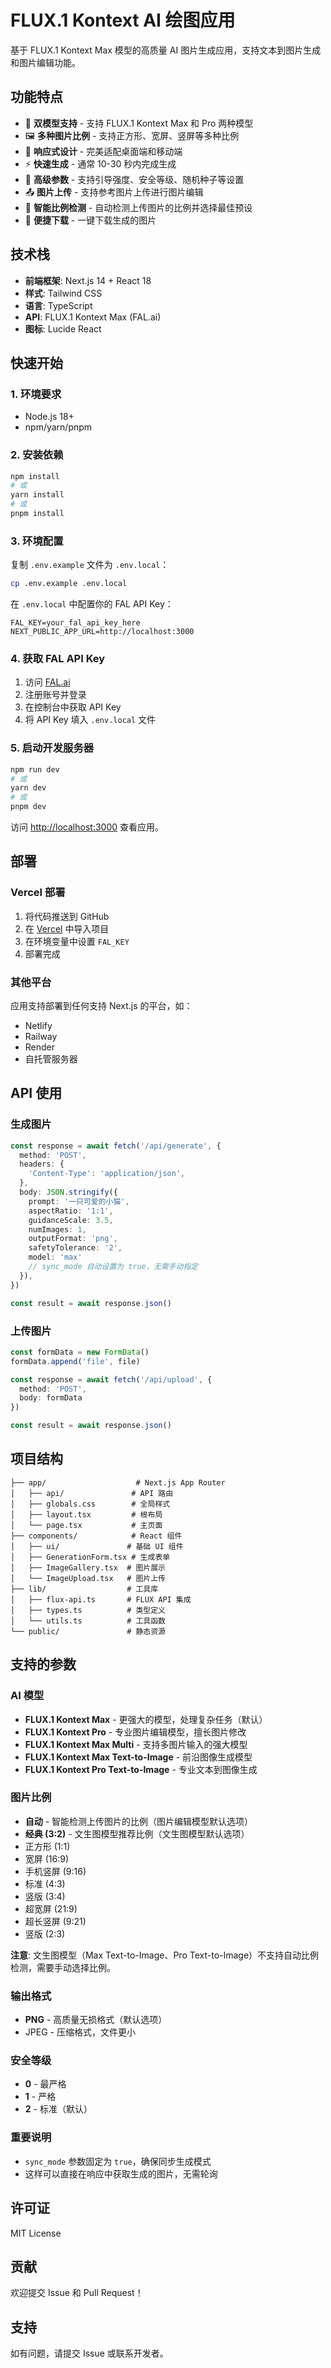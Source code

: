 # FLUX.1 Kontext AI 绘图应用

基于 FLUX.1 Kontext Max 模型的高质量 AI 图片生成应用，支持文本到图片生成和图片编辑功能。

## 功能特点

- 🎨 **双模型支持** - 支持 FLUX.1 Kontext Max 和 Pro 两种模型
- 🖼️ **多种图片比例** - 支持正方形、宽屏、竖屏等多种比例
- 📱 **响应式设计** - 完美适配桌面端和移动端
- ⚡ **快速生成** - 通常 10-30 秒内完成生成
- 🔧 **高级参数** - 支持引导强度、安全等级、随机种子等设置
- 📤 **图片上传** - 支持参考图片上传进行图片编辑
- 🤖 **智能比例检测** - 自动检测上传图片的比例并选择最佳预设
- 💾 **便捷下载** - 一键下载生成的图片

## 技术栈

- **前端框架**: Next.js 14 + React 18
- **样式**: Tailwind CSS
- **语言**: TypeScript
- **API**: FLUX.1 Kontext Max (FAL.ai)
- **图标**: Lucide React

## 快速开始

### 1. 环境要求

- Node.js 18+ 
- npm/yarn/pnpm

### 2. 安装依赖

```bash
npm install
# 或
yarn install
# 或
pnpm install
```

### 3. 环境配置

复制 `.env.example` 文件为 `.env.local`：

```bash
cp .env.example .env.local
```

在 `.env.local` 中配置你的 FAL API Key：

```env
FAL_KEY=your_fal_api_key_here
NEXT_PUBLIC_APP_URL=http://localhost:3000
```

### 4. 获取 FAL API Key

1. 访问 [FAL.ai](https://fal.ai)
2. 注册账号并登录
3. 在控制台中获取 API Key
4. 将 API Key 填入 `.env.local` 文件

### 5. 启动开发服务器

```bash
npm run dev
# 或
yarn dev
# 或
pnpm dev
```

访问 [http://localhost:3000](http://localhost:3000) 查看应用。

## 部署

### Vercel 部署

1. 将代码推送到 GitHub
2. 在 [Vercel](https://vercel.com) 中导入项目
3. 在环境变量中设置 `FAL_KEY`
4. 部署完成

### 其他平台

应用支持部署到任何支持 Next.js 的平台，如：
- Netlify
- Railway
- Render
- 自托管服务器

## API 使用

### 生成图片

```typescript
const response = await fetch('/api/generate', {
  method: 'POST',
  headers: {
    'Content-Type': 'application/json',
  },
  body: JSON.stringify({
    prompt: '一只可爱的小猫',
    aspectRatio: '1:1',
    guidanceScale: 3.5,
    numImages: 1,
    outputFormat: 'png',
    safetyTolerance: '2',
    model: 'max'
    // sync_mode 自动设置为 true，无需手动指定
  }),
})

const result = await response.json()
```

### 上传图片

```typescript
const formData = new FormData()
formData.append('file', file)

const response = await fetch('/api/upload', {
  method: 'POST',
  body: formData
})

const result = await response.json()
```

## 项目结构

```
├── app/                    # Next.js App Router
│   ├── api/               # API 路由
│   ├── globals.css        # 全局样式
│   ├── layout.tsx         # 根布局
│   └── page.tsx           # 主页面
├── components/            # React 组件
│   ├── ui/               # 基础 UI 组件
│   ├── GenerationForm.tsx # 生成表单
│   ├── ImageGallery.tsx  # 图片展示
│   └── ImageUpload.tsx   # 图片上传
├── lib/                  # 工具库
│   ├── flux-api.ts       # FLUX API 集成
│   ├── types.ts          # 类型定义
│   └── utils.ts          # 工具函数
└── public/               # 静态资源
```

## 支持的参数

### AI 模型
- **FLUX.1 Kontext Max** - 更强大的模型，处理复杂任务（默认）
- **FLUX.1 Kontext Pro** - 专业图片编辑模型，擅长图片修改
- **FLUX.1 Kontext Max Multi** - 支持多图片输入的强大模型
- **FLUX.1 Kontext Max Text-to-Image** - 前沿图像生成模型
- **FLUX.1 Kontext Pro Text-to-Image** - 专业文本到图像生成

### 图片比例
- **自动** - 智能检测上传图片的比例（图片编辑模型默认选项）
- **经典 (3:2)** - 文生图模型推荐比例（文生图模型默认选项）
- 正方形 (1:1)
- 宽屏 (16:9)
- 手机竖屏 (9:16)
- 标准 (4:3)
- 竖版 (3:4)
- 超宽屏 (21:9)
- 超长竖屏 (9:21)
- 竖版 (2:3)

**注意**: 文生图模型（Max Text-to-Image、Pro Text-to-Image）不支持自动比例检测，需要手动选择比例。

### 输出格式
- **PNG** - 高质量无损格式（默认选项）
- JPEG - 压缩格式，文件更小

### 安全等级
- **0** - 最严格
- **1** - 严格
- **2** - 标准（默认）

### 重要说明
- `sync_mode` 参数固定为 `true`，确保同步生成模式
- 这样可以直接在响应中获取生成的图片，无需轮询

## 许可证

MIT License

## 贡献

欢迎提交 Issue 和 Pull Request！

## 支持

如有问题，请提交 Issue 或联系开发者。

